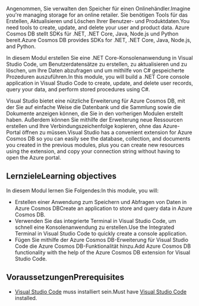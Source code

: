 <span data-ttu-id="538d3-101">Angenommen, Sie verwalten den Speicher für einen Onlinehändler.</span><span class="sxs-lookup"><span data-stu-id="538d3-101">Imagine you're managing storage for an online retailer.</span></span> <span data-ttu-id="538d3-102">Sie benötigen Tools für das Erstellen, Aktualisieren und Löschen Ihrer Benutzer- und Produktdaten.</span><span class="sxs-lookup"><span data-stu-id="538d3-102">You need tools to create, update, and delete your user and product data.</span></span> <span data-ttu-id="538d3-103">Azure Cosmos DB stellt SDKs für .NET, .NET Core, Java, Node.js und Python bereit.</span><span class="sxs-lookup"><span data-stu-id="538d3-103">Azure Cosmos DB provides SDKs for .NET, .NET Core, Java, Node.js, and Python.</span></span>

<span data-ttu-id="538d3-104">In diesem Modul erstellen Sie eine .NET Core-Konsolenanwendung in Visual Studio Code, um Benutzerdatensätze zu erstellen, zu aktualisieren und zu löschen, um Ihre Daten abzufragen und um mithilfe von C# gespeicherte Prozeduren auszuführen.</span><span class="sxs-lookup"><span data-stu-id="538d3-104">In this module, you will build a .NET Core console application in Visual Studio Code to create, update, and delete user records, query your data, and perform stored procedures using C#.</span></span>

<span data-ttu-id="538d3-105">Visual Studio bietet eine nützliche Erweiterung für Azure Cosmos DB, mit der Sie auf einfache Weise die Datenbank und die Sammlung sowie die Dokumente anzeigen können, die Sie in den vorherigen Modulen erstellt haben. Außerdem können Sie mithilfe der Erweiterung neue Ressourcen erstellen und Ihre Verbindungszeichenfolge kopieren, ohne das Azure-Portal öffnen zu müssen.</span><span class="sxs-lookup"><span data-stu-id="538d3-105">Visual Studio has a convenient extension for Azure Cosmos DB so you can easily see the database, collection, and documents you created in the previous modules, plus you can create new resources using the extension, and copy your connection string without having to open the Azure portal.</span></span>

## <a name="learning-objectives"></a><span data-ttu-id="538d3-106">Lernziele</span><span class="sxs-lookup"><span data-stu-id="538d3-106">Learning objectives</span></span>

<span data-ttu-id="538d3-107">In diesem Modul lernen Sie Folgendes:</span><span class="sxs-lookup"><span data-stu-id="538d3-107">In this module, you will:</span></span>  

- <span data-ttu-id="538d3-108">Erstellen einer Anwendung zum Speichern und Abfragen von Daten in Azure Cosmos DB</span><span class="sxs-lookup"><span data-stu-id="538d3-108">Create an application to store and query data in Azure Cosmos DB.</span></span>
- <span data-ttu-id="538d3-109">Verwenden Sie das integrierte Terminal in Visual Studio Code, um schnell eine Konsolenanwendung zu erstellen.</span><span class="sxs-lookup"><span data-stu-id="538d3-109">Use the Integrated Terminal in Visual Studio Code to quickly create a console application.</span></span>
- <span data-ttu-id="538d3-110">Fügen Sie mithilfe der Azure Cosmos DB-Erweiterung für Visual Studio Code die Azure Cosmos DB-Funktionalität hinzu.</span><span class="sxs-lookup"><span data-stu-id="538d3-110">Add Azure Cosmos DB functionality with the help of the Azure Cosmos DB extension for Visual Studio Code.</span></span>

## <a name="prerequisites"></a><span data-ttu-id="538d3-111">Voraussetzungen</span><span class="sxs-lookup"><span data-stu-id="538d3-111">Prerequisites</span></span>

- <span data-ttu-id="538d3-112">[Visual Studio Code](https://code.visualstudio.com/) muss installiert sein.</span><span class="sxs-lookup"><span data-stu-id="538d3-112">Must have [Visual Studio Code](https://code.visualstudio.com/) installed.</span></span>